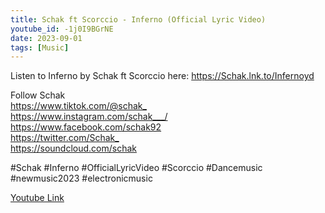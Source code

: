 ```yaml
---
title: Schak ft Scorccio - Inferno (Official Lyric Video)
youtube_id: -1j0I9BGrNE
date: 2023-09-01
tags: [Music]
---
```

Listen to Inferno by Schak ft Scorccio here:  <https://Schak.lnk.to/Infernoyd>  


Follow Schak  
<https://www.tiktok.com/@schak_>  
<https://www.instagram.com/schak___/>  
<https://www.facebook.com/schak92>  
<https://twitter.com/Schak_>  
<https://soundcloud.com/schak>  

#Schak #Inferno #OfficialLyricVideo #Scorccio #Dancemusic #newmusic2023 #electronicmusic  

[Youtube Link](https://www.youtube.com/watch?v=-1j0I9BGrNE)  
